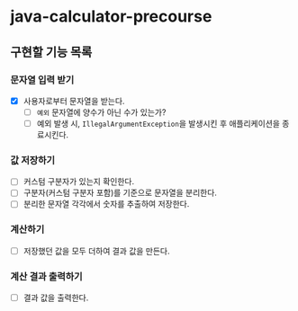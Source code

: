 # java-calculator-precourse
## 구현할 기능 목록

### 문자열 입력 받기
- [x] 사용자로부터 문자열을 받는다.
  - [ ] `예외` 문자열에 양수가 아닌 수가 있는가?
  - [ ] 예외 발생 시, `IllegalArgumentException`을 발생시킨 후 애플리케이션을 종료시킨다.

### 값 저장하기
 - [ ] 커스텀 구분자가 있는지 확인한다.
 - [ ] 구분자(커스텀 구분자 포함)를 기준으로 문자열을 분리한다.
 - [ ] 분리한 문자열 각각에서 숫자를 추출하여 저장한다.

### 계산하기
- [ ] 저장했던 값을 모두 더하여 결과 값을 만든다.

### 계산 결과 출력하기
- [ ] 결과 값을 출력한다.
